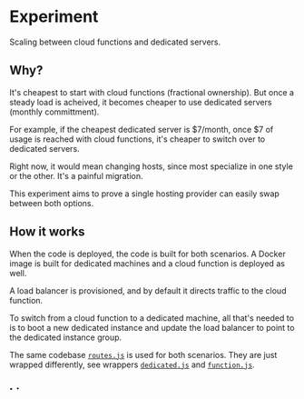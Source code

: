 # Experiment

Scaling between cloud functions and dedicated servers.

## Why?

It's cheapest to start with cloud functions (fractional ownership). But once a steady load is acheived, it becomes cheaper to use dedicated servers (monthly committment).

For example, if the cheapest dedicated server is $7/month, once $7 of usage is reached with cloud functions, it's cheaper to switch over to dedicated servers.

Right now, it would mean changing hosts, since most specialize in one style or the other. It's a painful migration.

This experiment aims to prove a single hosting provider can easily swap between both options.

## How it works

When the code is deployed, the code is built for both scenarios. A Docker image is built for dedicated machines and a cloud function is deployed as well.

A load balancer is provisioned, and by default it directs traffic to the cloud function.

To switch from a cloud function to a dedicated machine, all that's needed to is to boot a new dedicated instance and update the load balancer to point to the dedicated instance group.

The same codebase [`routes.js`](/routes.js) is used for both scenarios. They are just wrapped differently, see wrappers [`dedicated.js`](/dedicated.js) and [`function.js`](/function.js).

## License

MIT
